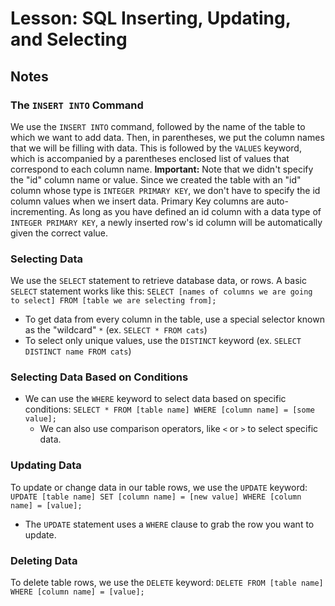# Lesson: SQL Inserting, Updating, and Selecting

## Notes

### The `INSERT INTO` Command

We use the `INSERT INTO` command, followed by the name of the table to which we want to add data. Then, in parentheses, we put the column names that we will be filling with data. This is followed by the `VALUES` keyword, which is accompanied by a parentheses enclosed list of values that correspond to each column name.
**Important:** Note that we didn't specify the "id" column name or value. Since we created the table with an "id" column whose type is `INTEGER PRIMARY KEY`, we don't have to specify the id column values when we insert data. Primary Key columns are auto-incrementing. As long as you have defined an id column with a data type of `INTEGER PRIMARY KEY`, a newly inserted row's id column will be automatically given the correct value.

### Selecting Data

We use the `SELECT` statement to retrieve database data, or rows. A basic `SELECT` statement works like this: `SELECT [names of columns we are going to select] FROM [table we are selecting from];`

- To get data from every column in the table, use a special selector known as the "wildcard" `*` (ex. `SELECT * FROM cats`)
- To select only unique values, use the `DISTINCT` keyword (ex. `SELECT DISTINCT name FROM cats`)

### Selecting Data Based on Conditions

- We can use the `WHERE` keyword to select data based on specific conditions: `SELECT * FROM [table name] WHERE [column name] = [some value];`
  - We can also use comparison operators, like `<` or `>` to select specific data.

### Updating Data

To update or change data in our table rows, we use the `UPDATE` keyword: `UPDATE [table name] SET [column name] = [new value] WHERE [column name] = [value];`

- The `UPDATE` statement uses a `WHERE` clause to grab the row you want to update.

### Deleting Data

To delete table rows, we use the `DELETE` keyword: `DELETE FROM [table name] WHERE [column name] = [value];`